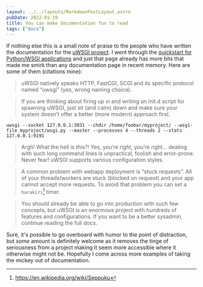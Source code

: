 ```yaml
---
layout: ../../layouts/MarkdownPostLayout.astro
pubDate: 2022-01-19
title: You can make documentation fun to read
tags: ["docs"]
---
```

If nothing else this is a small note of praise to the people who have written the documentation for the [uWSGI project](https://uwsgi-docs.readthedocs.io/en/latest/ "The uWSGI project - documentation"). I went through the [quickstart for Python/WSGI applications](https://uwsgi-docs.readthedocs.io/en/latest/WSGIquickstart.html "The uWSGI project - quickstart for Python/WSGI applications") and just that page already has more bits that made me smirk than any documentation page in recent memory. Here are some of them (citations mine):

> uWSGI natively speaks HTTP, FastCGI, SCGI and its specific protocol named “uwsgi” (yes, wrong naming choice).

> If you are thinking about firing up vi and writing an init.d script for spawning uWSGI, just sit (and calm) down and make sure your system doesn’t offer a better (more modern) approach first.

`uwsgi --socket 127.0.0.1:3031 --chdir /home/foobar/myproject/ --wsgi-file myproject/wsgi.py --master --processes 4 --threads 2 --stats 127.0.0.1:9191`

> Argh! What the hell is this?! Yes, you’re right, you’re right… dealing with such long command lines is unpractical, foolish and error-prone. Never fear! uWSGI supports various configuration styles.

> A common problem with webapp deployment is “stuck requests”. All of your threads/workers are stuck (blocked on request) and your app cannot accept more requests. To avoid that problem you can set a `harakiri`[^1] timer.

> You should already be able to go into production with such few concepts, but uWSGI is an enormous project with hundreds of features and configurations. If you want to be a better sysadmin, continue reading the full docs.

Sure, it's possible to go overboard with humor to the point of distraction, but _some_ amount is definitely welcome as it removes the tinge of seriousness from a project making it seem more accessible where it otherwise might not be. Hopefully I come across more examples of taking the mickey out of documentation.

[^1]: https://en.wikipedia.org/wiki/Seppuku
